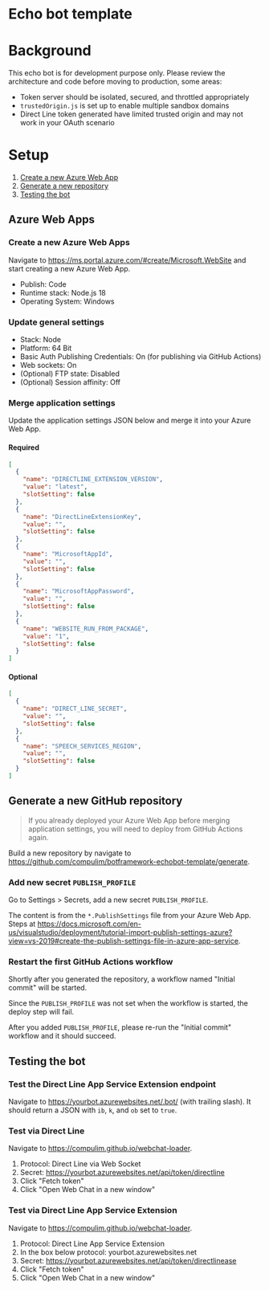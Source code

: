 # Echo bot template

# Background

This echo bot is for development purpose only. Please review the architecture and code before moving to production, some areas:

- Token server should be isolated, secured, and throttled appropriately
- `trustedOrigin.js` is set up to enable multiple sandbox domains
- Direct Line token generated have limited trusted origin and may not work in your OAuth scenario

# Setup

1. [Create a new Azure Web App](#create-a-new-azure-web-app)
1. [Generate a new repository](#generate-a-new-github-repository)
1. [Testing the bot](#testing-the-bot)

## Azure Web Apps

### Create a new Azure Web Apps

Navigate to https://ms.portal.azure.com/#create/Microsoft.WebSite and start creating a new Azure Web App.

- Publish: Code
- Runtime stack: Node.js 18
- Operating System: Windows

### Update general settings

- Stack: Node
- Platform: 64 Bit
- Basic Auth Publishing Credentials: On (for publishing via GitHub Actions)
- Web sockets: On
- (Optional) FTP state: Disabled
- (Optional) Session affinity: Off

### Merge application settings

Update the application settings JSON below and merge it into your Azure Web App.

#### Required

```json
[
  {
    "name": "DIRECTLINE_EXTENSION_VERSION",
    "value": "latest",
    "slotSetting": false
  },
  {
    "name": "DirectLineExtensionKey",
    "value": "",
    "slotSetting": false
  },
  {
    "name": "MicrosoftAppId",
    "value": "",
    "slotSetting": false
  },
  {
    "name": "MicrosoftAppPassword",
    "value": "",
    "slotSetting": false
  },
  {
    "name": "WEBSITE_RUN_FROM_PACKAGE",
    "value": "1",
    "slotSetting": false
  }
]
```

#### Optional

```json
[
  {
    "name": "DIRECT_LINE_SECRET",
    "value": "",
    "slotSetting": false
  },
  {
    "name": "SPEECH_SERVICES_REGION",
    "value": "",
    "slotSetting": false
  }
]
```

## Generate a new GitHub repository

> If you already deployed your Azure Web App before merging application settings, you will need to deploy from GitHub Actions again.

Build a new repository by navigate to https://github.com/compulim/botframework-echobot-template/generate.

### Add new secret `PUBLISH_PROFILE`

Go to Settings > Secrets, add a new secret `PUBLISH_PROFILE`.

The content is from the `*.PublishSettings` file from your Azure Web App. Steps at https://docs.microsoft.com/en-us/visualstudio/deployment/tutorial-import-publish-settings-azure?view=vs-2019#create-the-publish-settings-file-in-azure-app-service.

### Restart the first GitHub Actions workflow

Shortly after you generated the repository, a workflow named "Initial commit" will be started.

Since the `PUBLISH_PROFILE` was not set when the workflow is started, the deploy step will fail.

After you added `PUBLISH_PROFILE`, please re-run the "Initial commit" workflow and it should succeed.

## Testing the bot

### Test the Direct Line App Service Extension endpoint

Navigate to https://yourbot.azurewebsites.net/.bot/ (with trailing slash). It should return a JSON with `ib`, `k`, and `ob` set to `true`.

### Test via Direct Line

Navigate to https://compulim.github.io/webchat-loader.

1. Protocol: Direct Line via Web Socket
1. Secret: https://yourbot.azurewebsites.net/api/token/directline
1. Click "Fetch token"
1. Click "Open Web Chat in a new window"

### Test via Direct Line App Service Extension

Navigate to https://compulim.github.io/webchat-loader.

1. Protocol: Direct Line App Service Extension
1. In the box below protocol: yourbot.azurewebsites.net
1. Secret: https://yourbot.azurewebsites.net/api/token/directlinease
1. Click "Fetch token"
1. Click "Open Web Chat in a new window"
